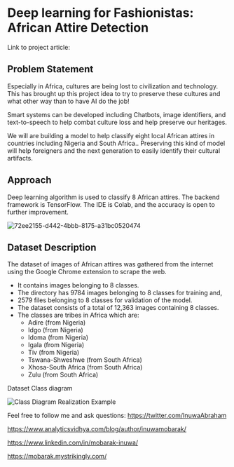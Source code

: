 # Deep learning for Fashionistas: African Attire Detection

Link to project article:

## Problem Statement

Especially in Africa, cultures are being lost to civilization and technology. This has brought up this project idea to try to preserve these cultures and what other way than to have AI do the job!

Smart systems can be developed including Chatbots, image identifiers, and text-to-speech to help combat culture loss and help preserve our heritages.

We will are building a model to help classify eight local African attires in countries including Nigeria and South Africa.. Preserving this kind of model will help foreigners and the next generation to easily identify their cultural artifacts.

## Approach
Deep learning algorithm is used to classify 8 African attires. The backend framework is TensorFlow. The IDE is Colab, and the accuracy is open to further improvement.


![72ee2155-d442-4bbb-8175-a31bc0520474](https://user-images.githubusercontent.com/65142149/212472255-163792e2-ba22-4ec1-a8d2-29fe3b8e2bfb.jpeg)

## Dataset Description
The dataset of images of African attires was gathered from the internet using the Google Chrome extension to scrape the web.
*  It contains images belonging to 8 classes.
*  The directory has 9784 images belonging to 8 classes for training and,
*  2579 files belonging to 8 classes for validation of the model.
*  The dataset consists of a total of 12,363 images containing 8 classes.
*  The classes are tribes in Africa which are:
      *  Adire (from Nigeria)
      *  Idgo (from Nigeria)
      *  Idoma (from Nigeria)
      *  Igala (from Nigeria)
      *  Tiv (from Nigeria)
      *  Tswana-Shweshwe (from South Africa)
      *  Xhosa-South Africa (from South Africa)
      *  Zulu (from South Africa)

Dataset Class diagram

![Class Diagram Realization Example](https://user-images.githubusercontent.com/65142149/227274778-dc7891a9-908e-4682-98b8-2b68c1a534e5.png)

Feel free to follow me and ask questions:
https://twitter.com/InuwaAbraham

https://www.analyticsvidhya.com/blog/author/inuwamobarak/

https://www.linkedin.com/in/mobarak-inuwa/

https://mobarak.mystrikingly.com/

